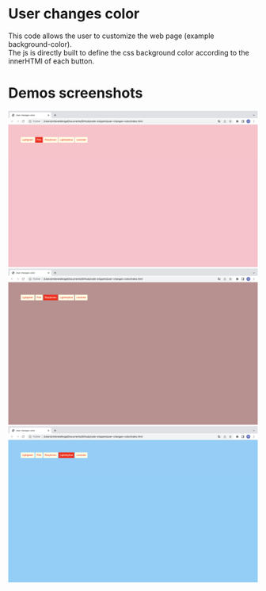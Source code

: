 # User changes color

This code allows the user to customize the web page (example background-color).   
The js is directly built to define the css background color according to the innerHTMl of each button. 

# Demos screenshots 

![user changes color demo](user-changes-color_01.png)  
![user changes color demo](user-changes-color_02.png)  
![user changes color demo](user-changes-color_03.png)  
